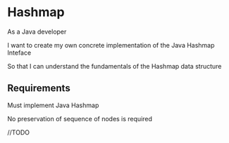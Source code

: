 # Hashmap

As a Java developer

I want to create my own concrete implementation of the Java Hashmap Inteface

So that I can understand the fundamentals of the Hashmap data structure


## Requirements

Must implement Java Hashmap

No preservation of sequence of nodes is required


//TODO